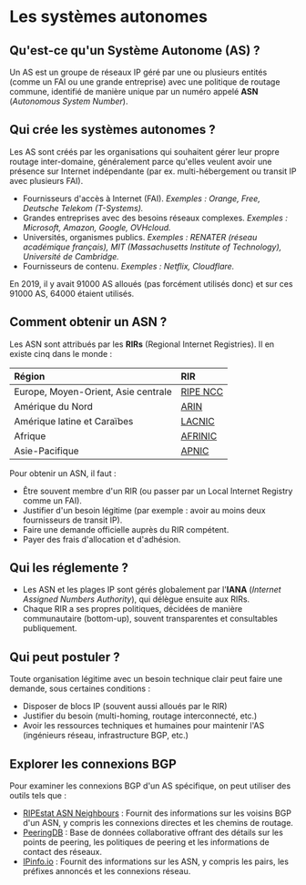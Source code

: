 # Les systèmes autonomes

## Qu'est-ce qu'un Système Autonome (AS) ?

Un AS est un groupe de réseaux IP géré par une ou plusieurs entités (comme un FAI ou une grande entreprise) avec une politique de routage commune, identifié de manière unique par un numéro appelé **ASN** (*Autonomous System Number*).

## Qui crée les systèmes autonomes ?

Les AS sont créés par les organisations qui souhaitent gérer leur propre routage inter-domaine, généralement parce qu'elles veulent avoir une présence sur Internet indépendante (par ex. multi-hébergement ou transit IP avec plusieurs FAI).

- Fournisseurs d'accès à Internet (FAI). *Exemples : Orange, Free, Deutsche Telekom (T-Systems).*
- Grandes entreprises avec des besoins réseaux complexes. *Exemples : Microsoft, Amazon, Google, OVHcloud.*
- Universités, organismes publics. *Exemples : RENATER (réseau académique français), MIT (Massachusetts Institute of Technology), Université de Cambridge.*
- Fournisseurs de contenu. *Exemples : Netflix, Cloudflare.*

En 2019, il y avait 91000 AS alloués (pas forcément utilisés donc) et sur ces 91000 AS, 64000 étaient utilisés.

## Comment obtenir un ASN ?

Les ASN sont attribués par les **RIRs** (Regional Internet Registries). Il en existe cinq dans le monde :

| Région                              | RIR                                 |
| :---------------------------------- | :---------------------------------- |
| Europe, Moyen-Orient, Asie centrale | [RIPE NCC](https://www.ripe.net/)   |
| Amérique du Nord                    | [ARIN](https://www.arin.net/)       |
| Amérique latine et Caraïbes         | [LACNIC](https://www.lacnic.net/)   |
| Afrique                             | [AFRINIC](https://www.afrinic.net/) |
| Asie-Pacifique                      | [APNIC](https://www.apnic.net/)     |

Pour obtenir un ASN, il faut :

- Être souvent membre d'un RIR (ou passer par un Local Internet Registry comme un FAI).
- Justifier d'un besoin légitime (par exemple : avoir au moins deux fournisseurs de transit IP).
- Faire une demande officielle auprès du RIR compétent.
- Payer des frais d'allocation et d'adhésion.

## Qui les réglemente ?

- Les ASN et les plages IP sont gérés globalement par l'**IANA** (*Internet Assigned Numbers Authority*), qui délègue ensuite aux RIRs.
- Chaque RIR a ses propres politiques, décidées de manière communautaire (bottom-up), souvent transparentes et consultables publiquement.

## Qui peut postuler ?

Toute organisation légitime avec un besoin technique clair peut faire une demande, sous certaines conditions :

- Disposer de blocs IP (souvent aussi alloués par le RIR)
- Justifier du besoin (multi-homing, routage interconnecté, etc.)
- Avoir les ressources techniques et humaines pour maintenir l'AS (ingénieurs réseau, infrastructure BGP, etc.)

## Explorer les connexions BGP

Pour examiner les connexions BGP d'un AS spécifique, on peut utiliser des outils tels que :

- [RIPEstat ASN Neighbours](https://stat.ripe.net/widget/asn-neighbours) : Fournit des informations sur les voisins BGP d'un ASN, y compris les connexions directes et les chemins de routage.​
- [PeeringDB](https://www.peeringdb.com/) : Base de données collaborative offrant des détails sur les points de peering, les politiques de peering et les informations de contact des réseaux.​
- [IPinfo.io](https://ipinfo.io/) : Fournit des informations sur les ASN, y compris les pairs, les préfixes annoncés et les connexions réseau.
